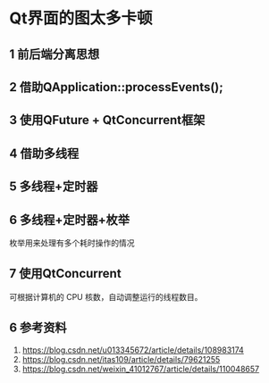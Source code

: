 # Qt界面的图太多卡顿   

## 1 前后端分离思想   


## 2 借助QApplication::processEvents();    



## 3 使用QFuture + QtConcurrent框架    


## 4 借助多线程    



## 5 多线程+定时器   




## 6 多线程+定时器+枚举     
枚举用来处理有多个耗时操作的情况      



## 7 使用QtConcurrent    
可根据计算机的 CPU 核数，自动调整运行的线程数目。     





## 6 参考资料   
1. https://blog.csdn.net/u013345672/article/details/108983174   
2. https://blog.csdn.net/itas109/article/details/79621255   
3. https://blog.csdn.net/weixin_41012767/article/details/110048657  